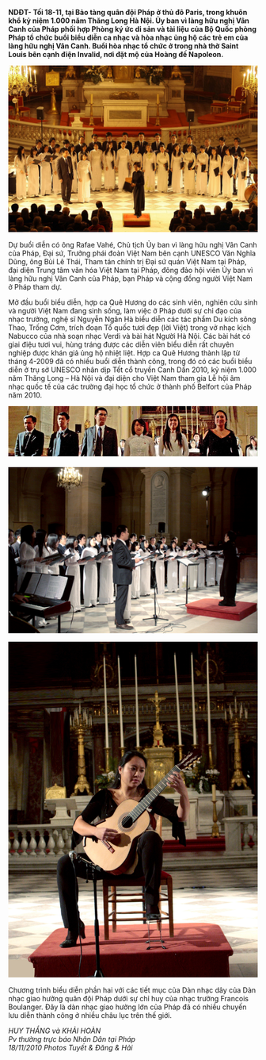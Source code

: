 <!--
title: (Français) kỷ niệm 1.000 năm Thăng Long Hà Nội tại nhà thờ St Louis – Les Invalides 18.11.2010
author: Nguyễn Tích Kỳ
status: completed
-->

**NDĐT- Tối 18-11, tại Bảo tàng quân đội Pháp ở thủ đô Paris, trong khuôn khổ kỷ niệm 1.000 năm Thăng Long Hà Nội. Ủy ban vì làng hữu nghị Vân Canh của Pháp phối hợp Phòng ký ức di sản và tài liệu của Bộ Quốc phòng Pháp tổ chức buổi biểu diễn ca nhạc và hòa nhạc ủng hộ các trẻ em của làng hữu nghị Vân Canh. Buổi hòa nhạc tổ chức ở trong nhà thờ Saint Louis bên cạnh điện Invalid, nơi đặt mộ của Hoàng đế Napoleon.**


![](01.jpg)

Dự buổi diễn có ông Rafae Vahé, Chủ tịch Ủy ban vì làng hữu nghị Vân Canh của Pháp, Đại sứ, Trưởng phái đoàn Việt Nam bên cạnh UNESCO Văn Nghĩa Dũng, ông Bùi Lê Thái, Tham tán chính trị Đại sứ quán Việt Nam tại Pháp, đại diện Trung tâm văn hóa Việt Nam tại Pháp, đông đảo hội viên Ủy ban vì làng hữu nghị Vân Canh của Pháp, bạn Pháp và cộng đồng người Việt Nam ở Pháp tham dự.

Mở đầu buổi biểu diễn, hợp ca Quê Hương do các sinh viên, nghiên cứu sinh và người Việt Nam đang sinh sống, làm việc ở Pháp dưới sự chỉ đạo của nhạc trưởng, nghệ sĩ Nguyễn Ngân Hà biểu diễn các tác phẩm Du kích sông Thao, Trống Cơm, trích đoạn Tổ quốc tươi đẹp (lời Việt) trong vở nhạc kịch Nabucco của nhà soạn nhạc Verdi và bài hát Người Hà Nội. Các bài hát có giai điệu tươi vui, hùng tráng được các diễn viên biểu diễn rất chuyên nghiệp được khán giả ủng hộ nhiệt liệt. Hợp ca Quê Hương thành lập từ tháng 4-2009 đã có nhiều buổi diễn thành công, trong đó có các buổi biểu diễn ở trụ sở UNESCO nhân dịp Tết cổ truyền Canh Dần 2010, kỷ niệm 1.000 năm Thăng Long – Hà Nội và đại diện cho Việt Nam tham gia Lễ hội âm nhạc quốc tế của các trường đại học tổ chức ở thành phố Belfort của Pháp năm 2010.

![](02.jpg)

![](03.jpg)

![](04.jpg)


Chương trình biểu diễn phần hai với các tiết mục của Dàn nhạc dây của Dàn nhạc giao hưởng quân đội Pháp dưới sự chỉ huy của nhạc trưởng Francois Boulanger. Đây là dàn nhạc giao hưởng lớn của Pháp đã có nhiều chuyến lưu diễn thành công ở nhiều châu lục trên thế giới.


*HUY THẮNG và KHẢI HOÀN*     
*Pv thường trực báo Nhân Dân  tại Pháp*                                                                                      
*18/11/2010 Photos Tuyết & Đăng & Hải*














